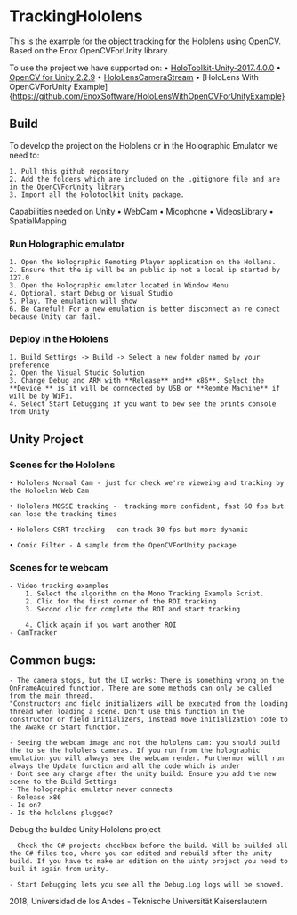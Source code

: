 # TrackingHololens

This is the example for the object tracking for the Hololens using OpenCV. Based on the Enox OpenCVForUnity library.

To use the project we have supported on: 
	• [HoloToolkit-Unity-2017.4.0.0][HoloToolkit]
	• [OpenCV for Unity 2.2.9][OpenCVForUnity]
	• [HoloLensCameraStream][CameraStream]
	• [HoloLens With OpenCVForUnity Example]{https://github.com/EnoxSoftware/HoloLensWithOpenCVForUnityExample}



## Build

To develop the project on the Hololens or in the Holographic Emulator we need to: 

	1. Pull this github repository
	2. Add the folders which are included on the .gitignore file and are in the OpenCVForUnity library
	3. Import all the Holotoolkit Unity package.


Capabilities needed on Unity
	• WebCam
	• Micophone
	• VideosLibrary
	• SpatialMapping



### Run Holographic emulator

	1. Open the Holographic Remoting Player application on the Hollens.
	2. Ensure that the ip will be an public ip not a local ip started by 127.0
	3. Open the Holographic emulator located in Window Menu
	4. Optional, start Debug on Visual Studio
	5. Play. The emulation will show 
	6. Be Careful! For a new emulation is better disconnect an re conect because Unity can fail. 

### Deploy in the Hololens

	1. Build Settings -> Build -> Select a new folder named by your preference
	2. Open the Visual Studio Solution
	3. Change Debug and ARM with **Release** and** x86**. Select the **Device ** is it will be conncected by USB or **Reomte Machine** if will be by WiFi.
	4. Select Start Debugging if you want to bew see the prints console from Unity


## Unity Project

### Scenes for the Hololens

	• Hololens Normal Cam - just for check we're vieweing and tracking by the Holoelsn Web Cam

	• Hololens MOSSE tracking -  tracking more confident, fast 60 fps but can lose the tracking times
	
	• Hololens CSRT tracking - can track 30 fps but more dynamic
	
	• Comic Filter - A sample from the OpenCVForUnity package



### Scenes for te webcam

	- Video tracking examples
		1. Select the algorithm on the Mono Tracking Example Script. 
		2. Clic for the first corner of the ROI tracking
		3. Second clic for complete the ROI and start tracking
		
		4. Click again if you want another ROI
	- CamTracker


## Common bugs:

	- The camera stops, but the UI works: There is something wrong on the OnFrameAquired function. There are some methods can only be called from the main thread.
	"Constructors and field initializers will be executed from the loading thread when loading a scene. Don't use this function in the constructor or field initializers, instead move initialization code to the Awake or Start function. "
	
	- Seeing the webcam image and not the hololens cam: you should build the to se the hololens cameras. If you run from the holographic emulation you will always see the webcam render. Furthermor willl run always the Update function and all the code which is under 
	- Dont see any change after the unity build: Ensure you add the new scene to the Build Settings
	- The holographic emulator never connects
	- Release x86
	- Is on?
	- Is the hololens plugged?

Debug the builded Unity Hololens project

	- Check the C# projects checkbox before the build. Will be builded all the C# files too, where you can edited and rebuild after the unity build. If you have to make an edition on the uinty project you need to buil it again from unity.
	
	- Start Debugging lets you see all the Debug.Log logs will be showed.



[HoloToolkit]:https://github.com/Microsoft/MixedRealityToolkit-Unity/releases
[OpenCVForUnity]:https://assetstore.unity.com/packages/tools/integration/opencv-for-unity-21088
[CameraStream]:https://github.com/VulcanTechnologies/HoloLensCameraStream
[LinkTiberio]:https://sistemasacademico.uniandes.edu.co/~jhernand/dokuwiki/doku.php

2018, Universidad de los Andes - Teknische Universität Kaiserslautern
